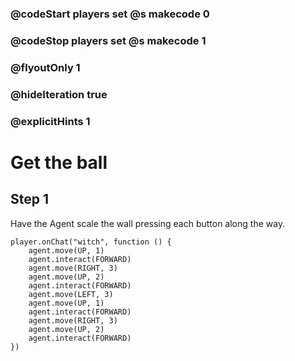 ### @codeStart players set @s makecode 0
### @codeStop players set @s makecode 1

### @flyoutOnly 1
### @hideIteration true
### @explicitHints 1

# Get the ball

## Step 1
Have the Agent scale the wall pressing each button along the way.

```ghost
player.onChat("witch", function () {
    agent.move(UP, 1)
    agent.interact(FORWARD)
    agent.move(RIGHT, 3)
    agent.move(UP, 2)
    agent.interact(FORWARD)
    agent.move(LEFT, 3)
    agent.move(UP, 1)
    agent.interact(FORWARD)
    agent.move(RIGHT, 3)
    agent.move(UP, 2)
    agent.interact(FORWARD)
})
```
```template
```
```package
```
